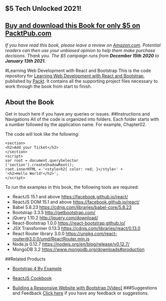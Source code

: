 ## $5 Tech Unlocked 2021!
[Buy and download this Book for only $5 on PacktPub.com](https://www.packtpub.com/product/learning-web-development-with-react-and-bootstrap/9781786462497)
-----
*If you have read this book, please leave a review on [Amazon.com](https://www.amazon.com/gp/product/1786462494).     Potential readers can then use your unbiased opinion to help them make purchase decisions. Thank you. The $5 campaign         runs from __December 15th 2020__ to __January 13th 2021.__*

#Learning Web Development with React and Bootstrap
This is the code repository for [Learning Web Development with React and Bootstrap](https://www.packtpub.com/web-development/learning-web-development-react-and-bootstrap?utm_source=github&utm_medium=repository&utm_campaign=9781786462497), published by [Packt](https://www.packtpub.com). It contains all the supporting project files necessary to work through the book from start to finish.
## About the Book
Get in touch here if you have any queries or issues.
##Instructions and Navigations
All of the code is organized into folders. Each folder starts with a number followed by the application name. For example, Chapter02.



The code will look like the following:
```
<section>
<h2>Add your Ticket</h2>
</section>
<script>
var root = document.querySelector
('section').createShadowRoot();
root.innerHTML = '<style>h2{ color: red; }</style>' +
'<h2>Hello World!</h2>';
</script>
```

To run the examples in this book, the following tools are required:
* ReactJS 15.1 and above https://facebook.github.io/react/
* ReactJS DOM 15.1 and above https://facebook.github.io/react/
* Babel 5.8.23 https://cdnjs.com/libraries/babel-core/5.8.23
* Bootstrap 3.3.5 http://getbootstrap.com/
* jQuery 1.10.2 http://jquery.com/download/
* React-Bootstrap 1.0.0 https://react-bootstrap.github.io/
* JSX Transformer 0.13.3 https://cdnjs.com/libraries/react/0.13.0
* React Router library 3.0.0 https://unpkg.com/react-router@3.0.0/umd/ReactRouter.min.js
* Node.js 0.12.7 https://nodejs.org/en/blog/release/v0.12.7/
* MongoDB 3.2 https://www.mongodb.org/downloads#production


##Related Products
* [Bootstrap 4 By Example](https://www.packtpub.com/web-development/bootstrap-4-example?utm_source=github&utm_medium=repository&utm_campaign=9781785288876)

* [ReactJS Cookbook](https://www.packtpub.com/web-development/reactjs-cookbook?utm_source=github&utm_medium=repository&utm_campaign=9781783980727)

* [Building a Responsive Website with Bootstrap [Video]](https://www.packtpub.com/web-development/building-responsive-website-bootstrap-video?utm_source=github&utm_medium=repository&utm_campaign=9781782164982)
###Suggestions and Feedback
[Click here](https://docs.google.com/forms/d/e/1FAIpQLSe5qwunkGf6PUvzPirPDtuy1Du5Rlzew23UBp2S-P3wB-GcwQ/viewform) if you have any feedback or suggestions.
